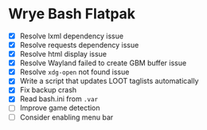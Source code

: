 # Wrye Bash Flatpak
- [x] Resolve lxml dependency issue
- [x] Resolve requests dependency issue
- [x] Resolve html display issue
- [x] Resolve Wayland failed to create GBM buffer issue
- [x] Resolve `xdg-open` not found issue
- [x] Write a script that updates LOOT taglists automatically
- [x] Fix backup crash
- [x] Read bash.ini from `.var`
- [ ] Improve game detection
- [ ] Consider enabling menu bar

